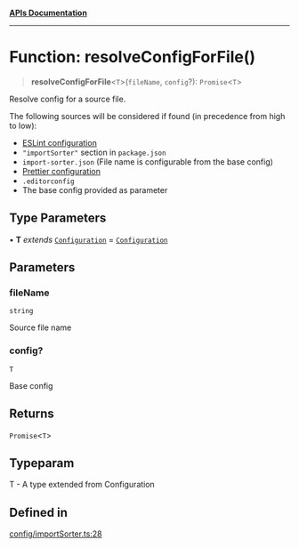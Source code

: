 [**APIs Documentation**](../README.md)

***

# Function: resolveConfigForFile()

> **resolveConfigForFile**\<`T`\>(`fileName`, `config`?): `Promise`\<`T`\>

Resolve config for a source file.

The following sources will be considered if found (in precedence from high to low):
- [ESLint configuration](https://eslint.org/docs/user-guide/configuring)
- `"importSorter"` section in `package.json`
- `import-sorter.json` (File name is configurable from the base config)
- [Prettier configuration](https://github.com/prettier/prettier-vscode#configuration)
- `.editorconfig`
- The base config provided as parameter

## Type Parameters

• **T** *extends* [`Configuration`](../interfaces/Configuration.md) = [`Configuration`](../interfaces/Configuration.md)

## Parameters

### fileName

`string`

Source file name

### config?

`T`

Base config

## Returns

`Promise`\<`T`\>

## Typeparam

T - A type extended from Configuration

## Defined in

[config/importSorter.ts:28](https://github.com/daidodo/format-imports/blob/e188bc4272dba9eddc624b65cf812895c79fd423/src/lib/config/importSorter.ts#L28)
